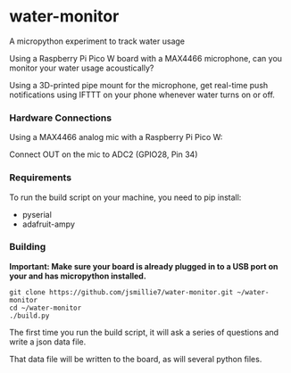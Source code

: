 # water-monitor
A micropython experiment to track water usage

Using a Raspberry Pi Pico W board with a MAX4466 
microphone, can you monitor your water usage 
acoustically?

Using a 3D-printed pipe mount for the microphone,
get real-time push notifications using IFTTT on
your phone whenever water turns on or off.


### Hardware Connections

Using a MAX4466 analog mic with a Raspberry Pi Pico W:

Connect OUT on the mic to ADC2 (GPIO28, Pin 34) 


### Requirements

To run the build script on your machine, you need to pip install:

* pyserial
* adafruit-ampy

### Building

__Important: Make sure your board is already plugged in 
to a USB port on your and has micropython installed.__

```commandline
git clone https://github.com/jsmillie7/water-monitor.git ~/water-monitor
cd ~/water-monitor
./build.py
```

The first time you run the build script, it will ask
a series of questions and write a json data file.

That data file will be written to the board, as will several
python files.
